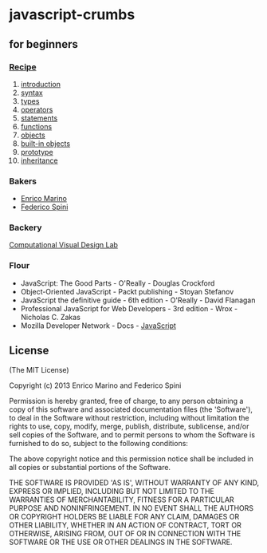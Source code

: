 # javascript-crumbs

## for beginners

### [Recipe](https://github.com/cvdlab/javascript-crumbs/blob/master/chapters/Readme.md)

1. [introduction](https://github.com/cvdlab/javascript-crumbs/blob/master/chapters/introduction/Readme.md)
2. [syntax](https://github.com/cvdlab/javascript-crumbs/blob/master/chapters/syntax/Readme.md)
3. [types](https://github.com/cvdlab/javascript-crumbs/blob/master/chapters/types/Readme.md)
4. [operators](https://github.com/cvdlab/javascript-crumbs/blob/master/chapters/operators/Readme.md)
5. [statements](https://github.com/cvdlab/javascript-crumbs/blob/master/chapters/statements/Readme.md)
6. [functions](https://github.com/cvdlab/javascript-crumbs/blob/master/chapters/functions/Readme.md)
7. [objects](https://github.com/cvdlab/javascript-crumbs/blob/master/chapters/objects/Readme.md)
8. [built-in objects](https://github.com/cvdlab/javascript-crumbs/blob/master/chapters/built-in/Readme.md)
9. [prototype](https://github.com/cvdlab/javascript-crumbs/blob/master/chapters/prototype/Readme.md)
10. [inheritance](https://github.com/cvdlab/javascript-crumbs/blob/master/chapters/inheritance/Readme.md)

### Bakers

- [Enrico Marino](http://onirame.com)
- [Federico Spini](http://federicospini.com)

### Backery

[Computational Visual Design Lab](http://dia.uniroma3.it/~cvdla)

### Flour

- JavaScript: The Good Parts - O'Really - Douglas Crockford 
- Object-Oriented JavaScript - Packt publishing - Stoyan Stefanov
- JavaScript the definitive guide - 6th edition - O'Really - David Flanagan
- Professional JavaScript for Web Developers - 3rd edition - Wrox - Nicholas C. Zakas
- Mozilla Developer Network - Docs - [JavaScript](https://developer.mozilla.org/en/JavaScript)

## License

(The MIT License)

Copyright (c) 2013 Enrico Marino and Federico Spini

Permission is hereby granted, free of charge, to any person obtaining
a copy of this software and associated documentation files (the
'Software'), to deal in the Software without restriction, including
without limitation the rights to use, copy, modify, merge, publish,
distribute, sublicense, and/or sell copies of the Software, and to
permit persons to whom the Software is furnished to do so, subject to
the following conditions:

The above copyright notice and this permission notice shall be
included in all copies or substantial portions of the Software.

THE SOFTWARE IS PROVIDED 'AS IS', WITHOUT WARRANTY OF ANY KIND,
EXPRESS OR IMPLIED, INCLUDING BUT NOT LIMITED TO THE WARRANTIES OF
MERCHANTABILITY, FITNESS FOR A PARTICULAR PURPOSE AND NONINFRINGEMENT.
IN NO EVENT SHALL THE AUTHORS OR COPYRIGHT HOLDERS BE LIABLE FOR ANY
CLAIM, DAMAGES OR OTHER LIABILITY, WHETHER IN AN ACTION OF CONTRACT,
TORT OR OTHERWISE, ARISING FROM, OUT OF OR IN CONNECTION WITH THE
SOFTWARE OR THE USE OR OTHER DEALINGS IN THE SOFTWARE.

